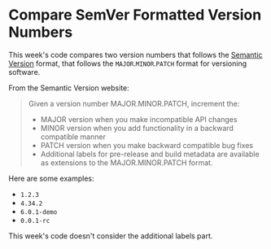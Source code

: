 # Compare SemVer Formatted Version Numbers

This week's code compares two version numbers that follows the [Semantic Version](https://semver.org/) format, that
follows the `MAJOR`.`MINOR`.`PATCH` format for versioning software.

From the Semantic Version website:

> Given a version number MAJOR.MINOR.PATCH, increment the:
>
>  - MAJOR version when you make incompatible API changes
>  - MINOR version when you add functionality in a backward compatible manner
>  - PATCH version when you make backward compatible bug fixes
>  - Additional labels for pre-release and build metadata are available as extensions to the MAJOR.MINOR.PATCH format.

Here are some examples:

* `1.2.3`
* `4.34.2`
* `6.0.1-demo`
* `0.0.1-rc`

This week's code doesn't consider the additional labels part.

